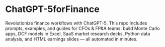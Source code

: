 # ChatGPT-5forFinance
Revolutionize finance workflows with ChatGPT-5. This repo includes prompts, examples, and guides for CFOs &amp; FP&amp;A teams: build Monte Carlo apps, DCF models in Excel, SaaS market research decks, Python data analysis, and HTML earnings slides — all automated in minutes.

